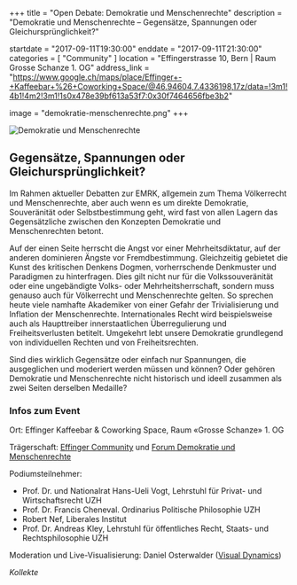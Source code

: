 +++
title = "Open Debate: Demokratie und Menschenrechte"
description = "Demokratie und Menschenrechte – Gegensätze, Spannungen oder Gleichursprünglichkeit?"

startdate = "2017-09-11T19:30:00"
enddate = "2017-09-11T21:30:00"
categories = [ "Community" ]
location = "Effingerstrasse 10, Bern | Raum Grosse Schanze 1. OG"
address_link = "https://www.google.ch/maps/place/Effinger+-+Kaffeebar+%26+Coworking+Space/@46.94604,7.4336198,17z/data=!3m1!4b1!4m2!3m1!1s0x478e39bf613a53f7:0x30f7464656fbe3b2"

image = "demokratie-menschenrechte.png"
+++

![Demokratie und Menschenrechte](demokratie-menschenrechte.png)

## Gegensätze, Spannungen oder Gleichursprünglichkeit?

Im Rahmen aktueller Debatten zur EMRK, allgemein zum Thema Völkerrecht und Menschenrechte, aber auch wenn es um direkte Demokratie, Souveränität oder Selbstbestimmung geht, wird fast von allen Lagern das Gegensätzliche zwischen den Konzepten Demokratie und Menschenrechten betont.

Auf der einen Seite herrscht die Angst vor einer Mehrheitsdiktatur, auf der anderen dominieren Ängste vor Fremdbestimmung. Gleichzeitig gebietet die Kunst des kritischen Denkens Dogmen, vorherrschende Denkmuster und Paradigmen zu hinterfragen. Dies gilt nicht nur für die Volkssouveränität oder eine ungebändigte Volks- oder Mehrheitsherrschaft, sondern muss genauso auch für Völkerrecht und Menschenrechte gelten. So sprechen heute viele namhafte Akademiker von einer Gefahr der Trivialisierung und Inflation der Menschenrechte. Internationales Recht wird beispielsweise auch als Haupttreiber innerstaatlichen Überregulierung und Freiheitsverlusten betitelt. Umgekehrt lebt unsere Demokratie grundlegend von individuellen Rechten und von Freiheitsrechten.

Sind dies wirklich Gegensätze oder einfach nur Spannungen, die ausgeglichen und moderiert werden müssen und können? Oder gehören Demokratie und Menschenrechte nicht historisch und ideell zusammen als zwei Seiten derselben Medaille?


### Infos zum Event

Ort: Effinger Kaffeebar & Coworking Space, Raum «Grosse Schanze» 1. OG

Trägerschaft: [Effinger Community](https://www.effinger.ch/community/) und [Forum Demokratie und Menschenrechte](https://www.facebook.com/Forum-Demokratie-und-Menschenrechte-669507219864337/)

Podiumsteilnehmer:

-	Prof. Dr. und Nationalrat Hans-Ueli Vogt, Lehrstuhl für Privat- und Wirtschaftsrecht UZH
-	Prof. Dr. Francis Cheneval. Ordinarius Politische Philosophie UZH
-	Robert Nef, Liberales Institut
-	Prof. Dr. Andreas Kley, Lehrstuhl für öffentliches Recht, Staats- und Rechtsphilosophie UZH

Moderation und Live-Visualisierung: Daniel Osterwalder ([Visual Dynamics](http://www.visualdynamics.ch/visual.html))


*Kollekte*
